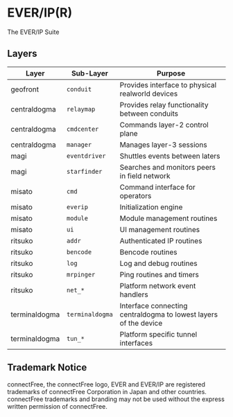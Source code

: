 # EVER/IP(R)
The EVER/IP Suite

## Layers

| Layer     | Sub-Layer   | Purpose                                    |
|----------|----------|------------------------------------------------|
| geofront      | `conduit` | Provides interface to physical realworld devices             |
| centraldogma      | `relaymap` | Provides relay functionality between conduits             |
| centraldogma      | `cmdcenter` | Commands layer-2 control plane             |
| centraldogma      | `manager` | Manages layer-3 sessions             |
| magi      | `eventdriver` | Shuttles events between laters             |
| magi      | `starfinder` | Searches and monitors peers in field network             |
| misato      | `cmd` | Command interface for operators             |
| misato      | `everip` | Initialization engine             |
| misato      | `module` | Module management routines             |
| misato      | `ui` | UI management routines             |
| ritsuko      | `addr` | Authenticated IP routines             |
| ritsuko      | `bencode` | Bencode routines             |
| ritsuko      | `log` | Log and debug routines             |
| ritsuko      | `mrpinger` | Ping routines and timers             |
| ritsuko      | `net_*` | Platform network event handlers             |
| terminaldogma      | `terminaldogma` | Interface connecting centraldogma to lowest layers of the device            |
| terminaldogma      | `tun_*` | Platform specific tunnel interfaces            |

## Trademark Notice
connectFree, the connectFree logo, EVER and EVER/IP are registered trademarks of connectFree Corporation in Japan and other countries. connectFree trademarks and branding may not be used without the express written permission of connectFree.

